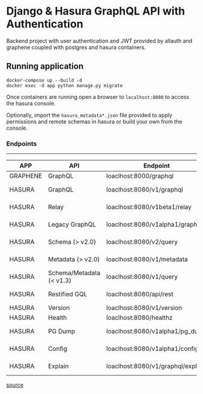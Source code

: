 # Django & Hasura GraphQL API with Authentication

Backend project with user authentication and JWT provided by allauth and graphene coupled with postgres and hasura containers.

## Running application
```
docker-compose up --build -d
docker exec -d app python manage.py migrate
```

Once containers are running open a browser to `localhost:8080` to access the hasura console.

Optionally, import the `hasura_metadata*.json` file provided to apply permissions and remote schemas in hasura or build your own from the console.

### Endpoints
---
| APP | API | Endpoint | Access |
| --- | --- | --- | --- |
| GRAPHENE | GraphQL | loaclhost:8000/graphql | Public |
| HASURA | GraphQL | loaclhost:8080/v1/graphql | Permission rules |
| HASURA | Relay | loaclhost:8080/v1beta1/relay | Permission rules |
| HASURA | Legacy GraphQL | loaclhost:8080/v1alpha1/graphql | Permission rules |
| HASURA | Schema (> v2.0) | loaclhost:8080/v2/query | Admin only |
| HASURA | Metadata (> v2.0) | loaclhost:8080/v1/metadata | Admin only |
| HASURA | Schema/Metadata (< v1.3) | loaclhost:8080/v1/query | Admin only |
| HASURA | Restified GQL | loaclhost:8080/api/rest | GQL REST Routes |
| HASURA | Version | loaclhost:8080/v1/version | Public |
| HASURA | Health | loaclhost:8080/healthz | Public |
| HASURA | PG Dump | loaclhost:8080/v1alpha1/pg_dump | Admin only |
| HASURA | Config | loaclhost:8080/v1alpha1/config | Admin only |
| HASURA | Explain | loaclhost:8080/v1/graphql/explain | Admin only |

[source](https://hasura.io/blog/how-to-setup-authentication-with-django-graphene-and-hasura-graphql/)